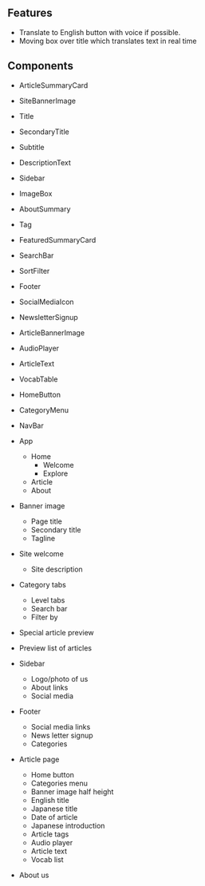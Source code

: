 ## Features

- Translate to English button with voice if possible.
- Moving box over title which translates text in real time

## Components

- ArticleSummaryCard
- SiteBannerImage

- Title
- SecondaryTitle
- Subtitle
- DescriptionText
- Sidebar
- ImageBox

- AboutSummary
- Tag
- FeaturedSummaryCard
- SearchBar

- SortFilter

- Footer
- SocialMediaIcon
- NewsletterSignup
- ArticleBannerImage
- AudioPlayer
- ArticleText
- VocabTable
- HomeButton
- CategoryMenu
- NavBar

- App

  - Home
    - Welcome
    - Explore
  - Article
  - About

- Banner image
  - Page title
  - Secondary title
  - Tagline
- Site welcome
  - Site description
- Category tabs
  - Level tabs
  - Search bar
  - Filter by
- Special article preview
- Preview list of articles
- Sidebar
  - Logo/photo of us
  - About links
  - Social media
- Footer
  - Social media links
  - News letter signup
  - Categories
- Article page
  - Home button
  - Categories menu
  - Banner image half height
  - English title
  - Japanese title
  - Date of article
  - Japanese introduction
  - Article tags
  - Audio player
  - Article text
  - Vocab list
- About us
